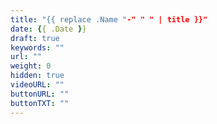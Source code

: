 ```yaml
---
title: "{{ replace .Name "-" " " | title }}"
date: {{ .Date }}
draft: true
keywords: ""
url: ""
weight: 0
hidden: true
videoURL: ""
buttonURL: ""
buttonTXT: ""
---
```

<!--Promessa e VVV-->

<!--CTA-->

<!--Paleativos-->

<!--Garantias-->

<!--Sobre o suporte-->

<!--Sobre o professor-->

<!--Para quem é?-->

<!--Lógica do método-->

<!--Jeito certo x Jeito errado-->

<!--Etapas/Níveis - Comparação do jeito certo x errado visualmente no método-->

<!--Valor agregado e facilidade de implementação-->

<!--Botão whats-->

<!--CTA 2-->

<!--rodapé-->